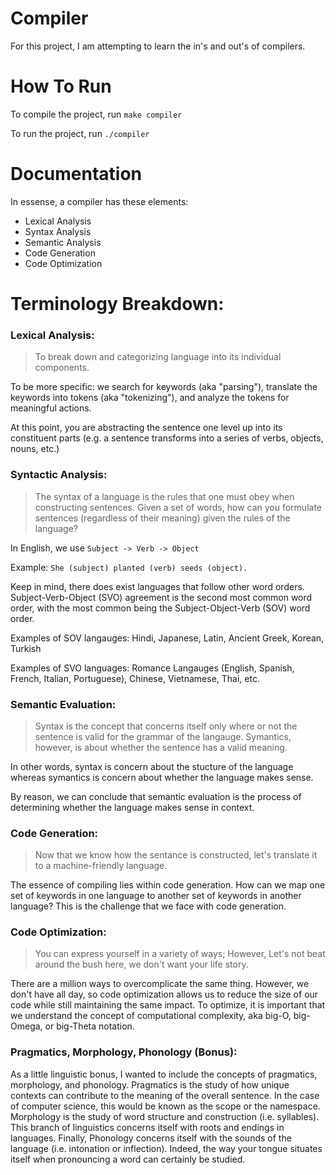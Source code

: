 # Compiler

For this project, I am attempting to learn the in's and out's of compilers.

# How To Run

To compile the project, run `make compiler`

To run the project, run `./compiler`

# Documentation

In essense, a compiler has these elements: 

- Lexical Analysis
- Syntax Analysis
- Semantic Analysis
- Code Generation
- Code Optimization

# Terminology Breakdown:

### Lexical Analysis:

> To break down and categorizing language into its individual components. 

To be more specific: we search for keywords (aka "parsing"), translate the keywords into tokens (aka "tokenizing"), and analyze the tokens for meaningful actions. 

At this point, you are abstracting the sentence one level up into its constituent parts (e.g. a sentence transforms into a series of verbs, objects, nouns, etc.)

### Syntactic Analysis:

> The syntax of a language is the rules that one must obey when constructing sentences. Given a set of words, how can you formulate sentences (regardless of their meaning) given the rules of the language?

In English, we use `Subject -> Verb -> Object`

Example: `She (subject) planted (verb) seeds (object).`

Keep in mind, there does exist languages that follow other word orders. Subject-Verb-Object (SVO) agreement is the second most common word order, with the most common being the Subject-Object-Verb (SOV) word order.

Examples of SOV langauges: Hindi, Japanese, Latin, Ancient Greek, Korean, Turkish

Examples of SVO languages: Romance Langauges (English, Spanish, French, Italian, Portuguese), Chinese, Vietnamese, Thai, etc.


### Semantic Evaluation: 

> Syntax is the concept that concerns itself only where or not the sentence is valid for the grammar of the langauge. Symantics, however, is about whether the sentence has a valid meaning. 

In other words, syntax is concern about the stucture of the language whereas symantics is concern about whether the language makes sense. 

By reason, we can conclude that semantic evaluation is the process of determining whether the language makes sense in context. 

### Code Generation:

> Now that we know how the sentance is constructed, let's translate it to a machine-friendly language. 

The essence of compiling lies within code generation. How can we map one set of keywords in one language to another set of keywords in another language? This is the challenge that we face with code generation. 

### Code Optimization:

> You can express yourself in a variety of ways; However, Let's not beat around the bush here, we don't want your life story.

There are a million ways to overcomplicate the same thing. However, we don't have all day, so code optimization allows us to reduce the size of our code while still maintaining the same impact. To optimize, it is important that we understand the concept of computational complexity, aka big-O, big-Omega, or big-Theta notation. 

### Pragmatics, Morphology, Phonology (Bonus):

As a little linguistic bonus, I wanted to include the concepts of pragmatics, morphology, and phonology. Pragmatics is the study of how unique contexts can contribute to the meaning of the overall sentence. In the case of computer science, this would be known as the scope or the namespace. Morphology is the study of word structure and construction (i.e. syllables). This branch of linguistics concerns itself with roots and endings in languages. Finally, Phonology concerns itself with the sounds of the language (i.e. intonation or inflection). Indeed, the way your tongue situates itself when pronouncing a word can certainly be studied. 